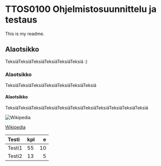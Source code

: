 # TTOS0100 Ohjelmistosuunnittelu ja testaus

This is my readme.

## Alaotsikko

TeksiäTeksiäTeksiäTeksiäTeksiäTeksiä
:)

### Alaotsikko

TeksiäTeksiäTeksiäTeksiäTeksiäTeksiäTeksiä

#### Alaotsikko

TeksiäTeksiäTeksiäTeksiäTeksiäTeksiäTeksiäTeksiäTeksiäTeksiäTeksiä

![Wikipedia](https://cdn.downdetector.com/static/uploads/c/300/ca3e1/wikipedia-logo_1.png)

[Wikipedia](https://fi.wikipedia.org/wiki/)


| Testi | kpl | e |
|:------|-----|--:|
|Testi1 | 55  | 10 |
| Testi2 | 13 | 5  |
